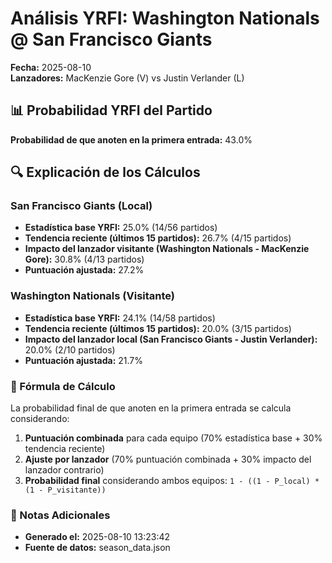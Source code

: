 # Análisis YRFI: Washington Nationals @ San Francisco Giants

**Fecha:** 2025-08-10  
**Lanzadores:** MacKenzie Gore (V) vs Justin Verlander (L)

## 📊 Probabilidad YRFI del Partido

**Probabilidad de que anoten en la primera entrada:** 43.0%

## 🔍 Explicación de los Cálculos

### San Francisco Giants (Local)
- **Estadística base YRFI:** 25.0% (14/56 partidos)
- **Tendencia reciente (últimos 15 partidos):** 26.7% (4/15 partidos)
- **Impacto del lanzador visitante (Washington Nationals - MacKenzie Gore):** 30.8% (4/13 partidos)
- **Puntuación ajustada:** 27.2%

### Washington Nationals (Visitante)
- **Estadística base YRFI:** 24.1% (14/58 partidos)
- **Tendencia reciente (últimos 15 partidos):** 20.0% (3/15 partidos)
- **Impacto del lanzador local (San Francisco Giants - Justin Verlander):** 20.0% (2/10 partidos)
- **Puntuación ajustada:** 21.7%

### 📝 Fórmula de Cálculo

La probabilidad final de que anoten en la primera entrada se calcula considerando:
1. **Puntuación combinada** para cada equipo (70% estadística base + 30% tendencia reciente)
2. **Ajuste por lanzador** (70% puntuación combinada + 30% impacto del lanzador contrario)
3. **Probabilidad final** considerando ambos equipos: `1 - ((1 - P_local) * (1 - P_visitante))`

### 📌 Notas Adicionales

- **Generado el:** 2025-08-10 13:23:42
- **Fuente de datos:** season_data.json
